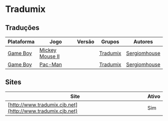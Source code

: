 # Tradumix

## Traduções

| Plataforma | Jogo | Versão | Grupos | Autores |
| ----------- | ----------- | ----------- | ----------- | ----------- |
| [Game Boy](../../traducoes/game-boy/) | [Mickey Mouse II](../../traducoes/game-boy/mickey-mouse-ii_sergiomhouse/) |  | [Tradumix](../../grupos/tradumix/) | [Sergiomhouse](../../autores/sergiomhouse/) |
| [Game Boy](../../traducoes/game-boy/) | [Pac-Man](../../traducoes/game-boy/pac-man_sergiomhouse/) |  | [Tradumix](../../grupos/tradumix/) | [Sergiomhouse](../../autores/sergiomhouse/) |

## Sites

| Site | Ativo |
| ----------- | ----------- |
| [http://www.tradumix.cjb.net](http://www.tradumix.cjb.net) | Sim |